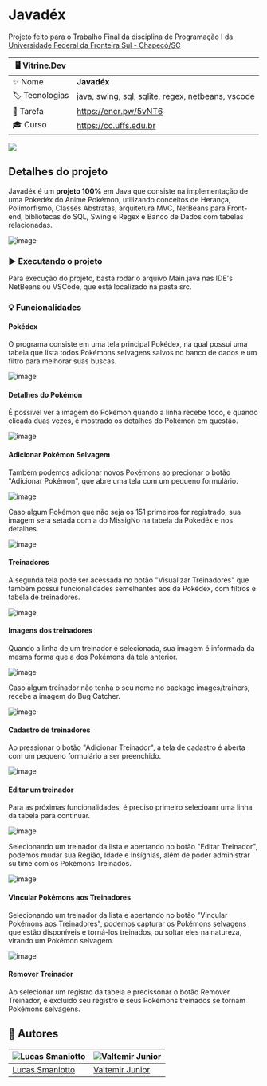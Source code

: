 # Javadéx

Projeto feito para o Trabalho Final da disciplina de Programação I da [Universidade Federal da Fronteira Sul - Chapecó/SC](https://cc.uffs.edu.br)

| 🖥️ Vitrine.Dev |     |
| -------------  | --- |
| :sparkles: Nome        | **Javadéx**
| :label: Tecnologias | java, swing, sql, sqlite, regex, netbeans, vscode
| 📄 Tarefa     | https://encr.pw/5vNT6
| 🎓 Curso | https://cc.uffs.edu.br

![](https://i.pinimg.com/originals/74/c2/f0/74c2f0be552806e0b686e1396751f4a9.gif#vitrinedev)

## Detalhes do projeto

Javadéx é um <strong>projeto 100%</strong> em Java que consiste na implementação de uma Pokedéx do Anime Pokémon, utilizando conceitos de Herança, Polimorfismo, Classes Abstratas, arquitetura MVC, NetBeans para Front-end, bibliotecas do SQL, Swing e Regex e Banco de Dados com tabelas relacionadas.

![image](https://user-images.githubusercontent.com/101435037/219979526-e7ab90d8-5da4-49c8-b85c-9a977826af60.png#vitrinedev)

### ▶️ Executando o projeto
Para execução do projeto, basta rodar o arquivo Main.java nas IDE's NetBeans ou VSCode, que está localizado na pasta src.

### 💡 Funcionalidades

#### Pokédex
O programa consiste em uma tela principal Pokédex, na qual possui uma tabela que lista todos Pokémons selvagens salvos no banco de dados e um filtro para melhorar suas buscas.

![image](https://user-images.githubusercontent.com/101435037/219979827-d4a233d5-a526-4cc4-9bd2-e3920ebd927d.png)

#### Detalhes do Pokémon
É possível ver a imagem do Pokémon quando a linha recebe foco, e quando clicada duas vezes, é mostrado os detalhes do Pokémon em questão.

![image](https://user-images.githubusercontent.com/101435037/219979976-b1774116-502f-4c43-8840-55e5a0d48721.png)

#### Adicionar Pokémon Selvagem
Também podemos adicionar novos Pokémons ao precionar o botão "Adicionar Pokémon", que abre uma tela com um pequeno formulário.

![image](https://user-images.githubusercontent.com/101435037/219980121-5c48b8c0-3f02-4b44-9442-c6367abfa3b0.png)

Caso algum Pokémon que não seja os 151 primeiros for registrado, sua imagem será setada com a do MissigNo na tabela da Pokedéx e nos detalhes.

![image](https://user-images.githubusercontent.com/101435037/219980177-8e4412a9-91c2-4cc3-8481-fb1349d9ec04.png)

#### Treinadores
A segunda tela pode ser acessada no botão "Visualizar Treinadores" que também possui funcionalidades semelhantes aos da Pokédex, com filtros e tabela de treinadores.

![image](https://user-images.githubusercontent.com/101435037/219980630-4814c035-23c3-404b-aa4a-d63ddc8da923.png)

#### Imagens dos treinadores
Quando a linha de um treinador é selecionada, sua imagem é informada da mesma forma que a dos Pokémons da tela anterior.

![image](https://user-images.githubusercontent.com/101435037/219980696-985b3fd5-f63f-4ea5-a8a0-141db3eb86cd.png)

Caso algum treinador não tenha o seu nome no package images/trainers, recebe a imagem do Bug Catcher.

![image](https://user-images.githubusercontent.com/101435037/219980735-88649c32-18f7-4295-bf9c-c0d7c063c0d8.png)

#### Cadastro de treinadores
Ao pressionar o botão "Adicionar Treinador", a tela de cadastro é aberta com um pequeno formulário a ser preenchido.

![image](https://user-images.githubusercontent.com/101435037/219980913-e92d6e53-7c60-4df3-a6f3-674ce063b88b.png)

#### Editar um treinador
Para as próximas funcionalidades, é preciso primeiro selecioanr uma linha da tabela para continuar.

![image](https://user-images.githubusercontent.com/101435037/219980990-42acfde0-c131-4511-a9ac-bf0c52ae9734.png)

Selecionando um treinador da lista e apertando no botão "Editar Treinador", podemos mudar sua Região, Idade e Insígnias, além de poder administrar su time com os Pokémons Treinados.

![image](https://user-images.githubusercontent.com/101435037/219981094-0f794426-0fb2-49f4-aaed-1b8bae873c50.png)

#### Vincular Pokémons aos Treinadores
Selecionando um treinador da lista e apertando no botão "Vincular Pokémons aos Treinadores", podemos capturar os Pokémons selvagens que estão disponíveis e torná-los treinados, ou soltar eles na natureza, virando um Pokémon selvagem.

![image](https://user-images.githubusercontent.com/101435037/219981182-7cdbe1a7-473f-464b-bd22-3cb45773cc44.png)

#### Remover Treinador
Ao selecionar um registro da tabela e precissonar o botão Remover Treinador, é excluido seu registro e seus Pokémons treinados se tornam Pokémons selvagens.

## 🤝 Autores

| ![Lucas Smaniotto](https://github.com/lucassmaniotto.png) | ![Valtemir Junior](https://github.com/ValtemirJr.png)    |
| -------------  | --- |
| [Lucas Smaniotto](https://hello-world-lucassmaniotto.vercel.app)     | [Valtemir Junior](https://github.com/ValtemirJr)    |

